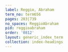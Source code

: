 ```yaml
---
label: Reggio, Abraham
term_no: term656
pages: 203|739
no_spaces: ReggioAbraham
pid: reggioabraham
order: '0812'
layout: generic_index_term
collection: index-headings
---
```

